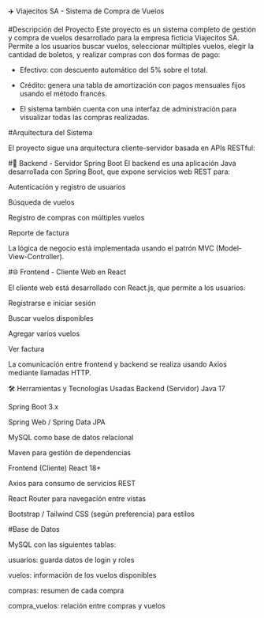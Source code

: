 ✈️ Viajecitos SA - Sistema de Compra de Vuelos

#Descripción del Proyecto
Este proyecto es un sistema completo de gestión y compra de vuelos desarrollado para la empresa ficticia Viajecitos SA. Permite a los usuarios buscar vuelos, seleccionar múltiples vuelos, elegir la cantidad de boletos, y realizar compras con dos formas de pago:

- Efectivo: con descuento automático del 5% sobre el total.

- Crédito: genera una tabla de amortización con pagos mensuales fijos usando el método francés.

- El sistema también cuenta con una interfaz de administración para visualizar todas las compras realizadas.

#Arquitectura del Sistema

El proyecto sigue una arquitectura cliente-servidor basada en APIs RESTful:

#🔧 Backend - Servidor Spring Boot
El backend es una aplicación Java desarrollada con Spring Boot, que expone servicios web REST para:

Autenticación y registro de usuarios

Búsqueda de vuelos

Registro de compras con múltiples vuelos

Reporte de factura

La lógica de negocio está implementada usando el patrón MVC (Model-View-Controller).

#🌐 Frontend - Cliente Web en React

El cliente web está desarrollado con React.js, que permite a los usuarios:

Registrarse e iniciar sesión

Buscar vuelos disponibles

Agregar varios vuelos

Ver factura

La comunicación entre frontend y backend se realiza usando Axios mediante llamadas HTTP.

🛠️ Herramientas y Tecnologías Usadas
Backend (Servidor)
Java 17

Spring Boot 3.x

Spring Web / Spring Data JPA

MySQL como base de datos relacional

Maven para gestión de dependencias

Frontend (Cliente)
React 18+

Axios para consumo de servicios REST

React Router para navegación entre vistas

Bootstrap / Tailwind CSS (según preferencia) para estilos

#Base de Datos

MySQL con las siguientes tablas:

usuarios: guarda datos de login y roles

vuelos: información de los vuelos disponibles

compras: resumen de cada compra

compra_vuelos: relación entre compras y vuelos
